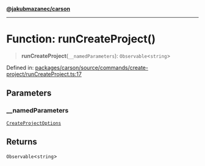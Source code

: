 [**@jakubmazanec/carson**](../README.md)

---

# Function: runCreateProject()

> **runCreateProject**(`__namedParameters`): `Observable`\<`string`\>

Defined in:
[packages/carson/source/commands/create-project/runCreateProject.ts:17](https://github.com/jakubmazanec/tools/blob/7c5f40d811171692b72a47160bc33d644201b16a/packages/carson/source/commands/create-project/runCreateProject.ts#L17)

## Parameters

### \_\_namedParameters

[`CreateProjectOptions`](../type-aliases/CreateProjectOptions.md)

## Returns

`Observable`\<`string`\>
